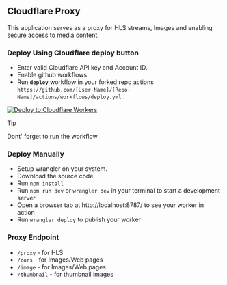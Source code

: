 ## Cloudflare Proxy

This application serves as a proxy for HLS streams, Images and enabling secure access to media content.

### Deploy Using Cloudflare deploy button

- Enter valid Cloudflare API key and Account ID.
- Enable github workflows
- Run **`deploy`** workflow in your forked repo actions `https://github.com/[User-Name]/[Repo-Name]/actions/workflows/deploy.yml` .
  
[![Deploy to Cloudflare Workers](https://deploy.workers.cloudflare.com/button)](https://deploy.workers.cloudflare.com/?url=https://github.com/hmadzfx/Roxy-main)
>[!TIP]
> Dont' forget to run the workflow

### Deploy Manually

- Setup wrangler on your system.
- Download the source code.
- Run `npm install`
- Run `npm run dev` or `wrangler dev` in your terminal to start a development server
- Open a browser tab at http://localhost:8787/ to see your worker in action
- Run `wrangler deploy` to publish your worker

### Proxy Endpoint

- `/proxy` - for HLS
- `/cors` - for Images/Web pages
- `/image` - for Images/Web pages
- `/thumbnail` - for thumbnail images
